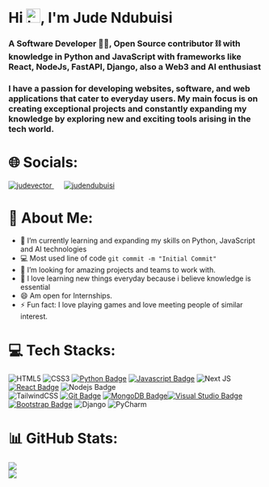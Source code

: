 <h1 >Hi <img src="https://user-images.githubusercontent.com/1303154/88677602-1635ba80-d120-11ea-84d8-d263ba5fc3c0.gif" width="28px" height="28px" alt="hi">, I'm Jude Ndubuisi</h1>
<h3> A Software Developer 👨‍💻, Open Source contributor ⛓️ with knowledge in Python and JavaScript with frameworks like React, NodeJs, FastAPI, Django, also a Web3 and AI enthusiast </h3>


<h3>I have a passion for developing websites, software, and web applications that cater to everyday users. My main focus is on creating exceptional projects and constantly expanding my knowledge by exploring new and exciting tools arising in the tech world.</h3>

# 🌐 Socials:
  <a href="https://twitter.com/judevector" target="blank">
    <img src="https://img.shields.io/twitter/follow/judevector?logo=twitter&style=for-the-badge" alt="judevector" />
  </a>
  &nbsp;&nbsp;&nbsp;&nbsp; 
  <a href="https://www.linkedin.com/in/judendubuisi" target="blank">
    <img src="https://img.shields.io/badge/follow-judendubuisi-0e76a8?style=for-the-badge&labelColor=0e76a8&logo=linkedin&logoColor=white" alt="judendubuisi" />
  </a>


</br>

# 💫 About Me:
- 🔭 I’m currently learning and expanding my skills on Python, JavaScript and AI technologies
- :computer: Most used line of code `git commit -m "Initial Commit"`
- 🤔 I’m looking for amazing projects and teams to work with.
- 💯 I love learning new things everyday because i believe knowledge is essential 
- 😄 Am open for Internships.
- ⚡ Fun fact: I love playing games and love meeting people of similar interest.



# 💻 Tech Stacks:
![HTML5](https://img.shields.io/badge/html5-%23E34F26.svg?style=for-the-badge&logo=html5&logoColor=white) ![CSS3](https://img.shields.io/badge/css3-%231572B6.svg?style=for-the-badge&logo=css3&logoColor=white) [![Python Badge](https://img.shields.io/badge/-Python-007acc?style=for-the-badge&labelColor=black&logo=python&logoColor=007acc)](#) [![Javascript Badge](https://img.shields.io/badge/-Javascript-F0DB4F?style=for-the-badge&labelColor=black&logo=javascript&logoColor=F0DB4F)](#) ![Next JS](https://img.shields.io/badge/Next-black?style=for-the-badge&logo=next.js&logoColor=white) [![React Badge](https://img.shields.io/badge/-React-61DBFB?style=for-the-badge&labelColor=black&logo=react&logoColor=61DBFB)](#) ![Nodejs Badge](https://img.shields.io/badge/-Nodejs-3C873A?style=for-the-badge&labelColor=black&logo=node.js&logoColor=3C873A)
</br>
![TailwindCSS](https://img.shields.io/badge/tailwindcss-%2338B2AC.svg?style=for-the-badge&logo=tailwind-css&logoColor=white) [![Git Badge](https://img.shields.io/badge/-Git-e535ab?style=for-the-badge&labelColor=black&logo=git&logoColor=e535ab)](#)
[![MongoDB Badge](https://img.shields.io/badge/-MongoDB-3FA037?style=for-the-badge&labelColor=black&logo=mongodb&logoColor=3FA037)](#)[![Visual Studio Badge](https://img.shields.io/badge/-Vscode-red?style=for-the-badge&labelColor=black&logo=visualstudio&logoColor=red)](#)[![Bootstrap Badge](https://img.shields.io/badge/-Bootstrap-purple?style=for-the-badge&labelColor=black&logo=bootstrap&logoColor=purple)](#) ![Django](https://img.shields.io/badge/django-%23092E20.svg?style=for-the-badge&logo=django&logoColor=white) ![PyCharm](https://img.shields.io/badge/pycharm-143?style=for-the-badge&logo=pycharm&logoColor=black&color=black&labelColor=green)
<br />

# 📊 GitHub Stats:
![](https://github-readme-streak-stats.herokuapp.com/?user=JudeVector&theme=nightowl&hide_border=false)<br/>
![](https://github-readme-stats.vercel.app/api/top-langs/?username=JudeVector&theme=nightowl&hide_border=false&include_all_commits=true&count_private=true&layout=compact)


